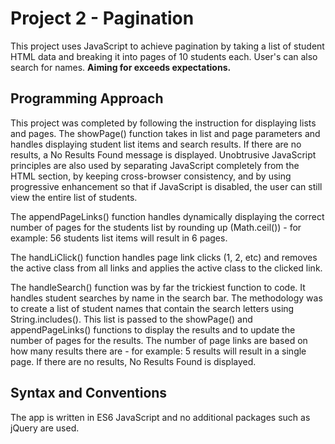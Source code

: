 # Project 2 - Pagination 

This project uses JavaScript to achieve pagination by taking a list of student HTML data and breaking it into pages of 10 students each. User's can also search for names. **Aiming for exceeds expectations.**


## Programming Approach

This project was completed by following the instruction for displaying lists and pages. The showPage() function takes in list and page parameters and handles displaying student list items and search results. If there are no results, a No Results Found message is displayed. Unobtrusive JavaScript principles are also used by separating JavaScript completely from the HTML section, by keeping cross-browser consistency, and by using progressive enhancement so that if JavaScript is disabled, the user can still view the entire list of students.

The appendPageLinks() function handles dynamically displaying the correct number of pages for the students list by rounding up (Math.ceil()) - for example: 56 students list items will result in 6 pages.

The handLiClick() function handles page link clicks (1, 2, etc) and removes the active class from all links and  applies the active class to the clicked link.

The handleSearch() function was by far the trickiest function to code. It handles student searches by name in the search bar. The methodology was to create a list of student names that contain the search letters using String.includes(). This list is passed to the showPage() and appendPageLinks() functions to display the results and to update the number of pages for the results. The number of page links are based on how many results there are - for example: 5 results will result in a single page. If there are no results, No Results Found is displayed.

## Syntax and Conventions

The app is written in ES6 JavaScript and no additional packages such as jQuery are used. 
